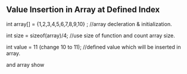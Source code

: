 ## Value Insertion in Array at Defined Index

int array[] = {1,2,3,4,5,6,7,8,9,10} ; //array decleration & initialization.

int size  = sizeof(array)/4; //use size of function and count array size.

int value = 11 (change 10 to 11); //defined value which will be inserted in array.

and array show
    

